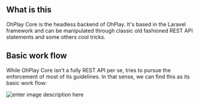 ## What is this

OhPlay Core is the headless backend of OhPlay. It's based in the Laravel framework and can be manipulated through classic old fashioned REST API statements and some others cool tricks.

## Basic work flow

While OhPlay Core isn't a fully REST API per se, tries to pursue the enforcement of most of its guidelines. In that sense, we can find this as its basic work flow:

![enter image description here](https://storage-otrohost.b-cdn.net/enterprise/OhPlay%20basic%20structure.jpeg)
